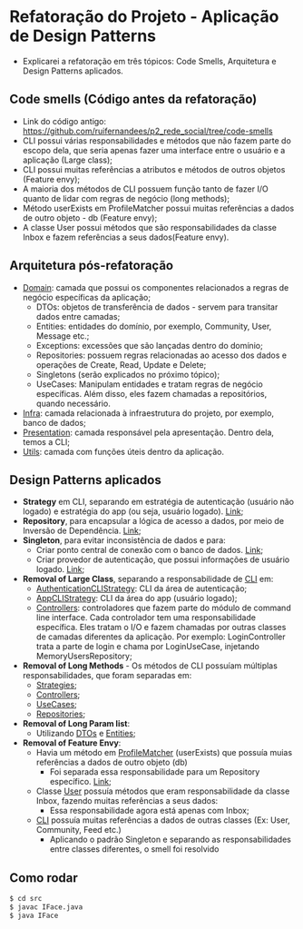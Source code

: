 # Refatoração do Projeto - Aplicação de Design Patterns
- Explicarei a refatoração em três tópicos: Code Smells, Arquitetura e Design Patterns aplicados.

## Code smells (Código antes da refatoração)
- Link do código antigo: https://github.com/ruifernandees/p2_rede_social/tree/code-smells
- CLI possui várias responsabilidades e métodos que não fazem parte do escopo dela, que seria apenas fazer uma interface entre o usuário e a aplicação (Large class);
- CLI possui muitas referências a atributos e métodos de outros objetos (Feature envy);
- A maioria dos métodos de CLI possuem função tanto de fazer I/O quanto de lidar com regras de negócio (long methods);
- Método userExists em ProfileMatcher possui muitas referências a dados de outro objeto - db (Feature envy);
- A classe User possui métodos que são responsabilidades da classe Inbox e fazem referências a seus dados(Feature envy).

## Arquitetura pós-refatoração
- [Domain](https://github.com/ruifernandees/p2_rede_social/tree/design-patterns/src/domain): camada que possui os componentes relacionados a regras de negócio específicas da aplicação;
    - DTOs: objetos de transferência de dados - servem para transitar dados entre camadas;
    - Entities: entidades do domínio, por exemplo, Community, User, Message etc.;
    - Exceptions: excessões que são lançadas dentro do domínio;
    - Repositories: possuem regras relacionadas ao acesso dos dados e operações de Create, Read, Update e Delete;
    - Singletons (serão explicados no próximo tópico);
    - UseCases: Manipulam entidades e tratam regras de negócio específicas. Além disso, eles fazem chamadas a repositórios, quando necessário.
- [Infra](https://github.com/ruifernandees/p2_rede_social/tree/design-patterns/src/infra): camada relacionada à infraestrutura do projeto, por exemplo, banco de dados;
- [Presentation](https://github.com/ruifernandees/p2_rede_social/tree/design-patterns/src/presentation): camada responsável pela apresentação. Dentro dela, temos a CLI;
- [Utils](https://github.com/ruifernandees/p2_rede_social/tree/design-patterns/src/utils): camada com funções úteis dentro da aplicação.

## Design Patterns aplicados
- **Strategy** em CLI, separando em estratégia de autenticação (usuário não logado) e estratégia do app (ou seja, usuário logado). [Link](https://github.com/ruifernandees/p2_rede_social/tree/design-patterns/src/presentation/cli);
- **Repository**, para encapsular a lógica de acesso a dados, por meio de Inversão de Dependência. [Link](https://github.com/ruifernandees/p2_rede_social/tree/design-patterns/src/domain/repositories); 
- **Singleton**, para evitar inconsistência de dados e para:
  - Criar ponto central de conexão com o banco de dados. [Link](https://github.com/ruifernandees/p2_rede_social/tree/design-patterns/src/infra/singletons);
  - Criar provedor de autenticação, que possui informações de usuário logado. [Link](https://github.com/ruifernandees/p2_rede_social/tree/design-patterns/src/domain/singletons);
- **Removal of Large Class**, separando a responsabilidade de [CLI](https://github.com/ruifernandees/p2_rede_social/tree/design-patterns/src/presentation) em:
  - [AuthenticationCLIStrategy](https://github.com/ruifernandees/p2_rede_social/blob/design-patterns/src/presentation/cli/strategies/AuthenticationCLIStrategy.java): CLI da área de autenticação;
  - [AppCLIStrategy](https://github.com/ruifernandees/p2_rede_social/blob/design-patterns/src/presentation/cli/strategies/AppCLIStrategy.java): CLI da área do app (usuário logado);
  - [Controllers](https://github.com/ruifernandees/p2_rede_social/tree/design-patterns/src/presentation/controllers): controladores que fazem parte do módulo de command line interface. Cada controlador tem uma responsabilidade específica. Eles tratam o I/O e fazem chamadas por outras classes de camadas diferentes da aplicação. Por exemplo: LoginController trata a parte de login e chama por LoginUseCase, injetando MemoryUsersRepository;
- **Removal of Long Methods** - Os métodos de CLI possuíam múltiplas responsabilidades, que foram separadas em:
  - [Strategies](https://github.com/ruifernandees/p2_rede_social/tree/design-patterns/src/presentation/cli/strategies);
  - [Controllers](https://github.com/ruifernandees/p2_rede_social/tree/design-patterns/src/presentation/controllers);
  - [UseCases](https://github.com/ruifernandees/p2_rede_social/tree/design-patterns/src/domain/usecases);
  - [Repositories](https://github.com/ruifernandees/p2_rede_social/tree/design-patterns/src/domain/repositories);
- **Removal of Long Param list**:
  - Utilizando [DTOs](https://github.com/ruifernandees/p2_rede_social/tree/design-patterns/src/domain/dtos) e [Entities](https://github.com/ruifernandees/p2_rede_social/tree/design-patterns/src/domain/entities);
- **Removal of Feature Envy**:
  - Havia um método em [ProfileMatcher](https://github.com/ruifernandees/p2_rede_social/blob/design-patterns/src/utils/ProfileMatcher.java) (userExists) que possuía muias referências a dados de outro objeto (db)
    - Foi separada essa responsabilidade para um Repository específico. [Link](https://github.com/ruifernandees/p2_rede_social/blob/design-patterns/src/domain/repositories/implementations/MemoryUsersRepository.java);
  - Classe [User](https://github.com/ruifernandees/p2_rede_social/blob/design-patterns/src/domain/entities/User.java) possuía métodos que eram responsabilidade da classe Inbox, fazendo muitas referências a seus dados:
    - Essa responsabilidade agora está apenas com Inbox;
  - [CLI](https://github.com/ruifernandees/p2_rede_social/tree/design-patterns/src/presentation/cli) possuía muitas referências a dados de outras classes (Ex: User, Community, Feed etc.)
    - Aplicando o padrão Singleton e separando as responsabilidades entre classes diferentes, o smell foi resolvido




## Como rodar
```bash
$ cd src
$ javac IFace.java
$ java IFace
```
